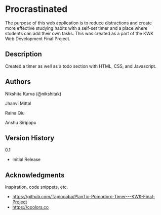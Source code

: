Procrastinated
==============
The purpose of this web application is to reduce distractions and create more effective studying habits with a self-set timer and a place where students can add their own tasks. This was created as a part of the KWK Web Development Final Project.

Description
-----------
Created a timer as well as a todo section with HTML, CSS, and Javascript.

Authors
-------
Nikshita Kurva (@nikshitak)

Jhanvi Mittal

Raina Qiu

Anshu Siripapu

Version History
---------------
0.1
- Initial Release

Acknowledgments
---------------
Inspiration, code snippets, etc.

- https://github.com/Tapiocaba/PlanTic-Pomodoro-Timer---KWK-Final-Project
- https://coolors.co
